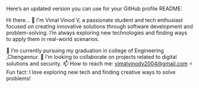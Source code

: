 
Here’s an updated version you can use for your GitHub profile README:

Hi there... 👋
I'm Vimal Vinod V, a passionate student and tech enthusiast focused on creating innovative solutions through software development and problem-solving. I’m always exploring new technologies and finding ways to apply them in real-world scenarios.

🔭 I’m currently pursuing my graduation in college of Engineering ,Chengannur.
👯 I’m looking to collaborate on projects related to digital solutions and security.
📫 How to reach me: vimalvinodv2004@gmail.com
⚡ Fun fact: I love exploring new tech and finding creative ways to solve problems!
